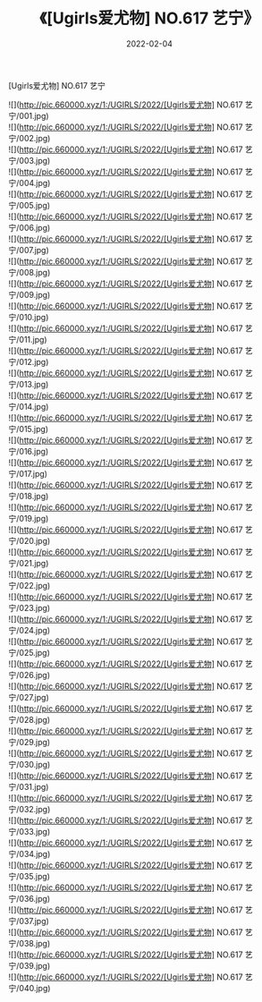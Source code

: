 ﻿---
layout: post
title:  《[Ugirls爱尤物] NO.617 艺宁》
date:   2022-02-04
img: http://pic.660000.xyz/1:/UGIRLS/2022/[Ugirls爱尤物] NO.617 艺宁/000.jpg
categories: [美女, 清纯, 唯美]
---

[Ugirls爱尤物] NO.617 艺宁

 ![](http://pic.660000.xyz/1:/UGIRLS/2022/[Ugirls爱尤物] NO.617 艺宁/001.jpg) <br>![](http://pic.660000.xyz/1:/UGIRLS/2022/[Ugirls爱尤物] NO.617 艺宁/002.jpg) <br>![](http://pic.660000.xyz/1:/UGIRLS/2022/[Ugirls爱尤物] NO.617 艺宁/003.jpg) <br>![](http://pic.660000.xyz/1:/UGIRLS/2022/[Ugirls爱尤物] NO.617 艺宁/004.jpg) <br>![](http://pic.660000.xyz/1:/UGIRLS/2022/[Ugirls爱尤物] NO.617 艺宁/005.jpg) <br>![](http://pic.660000.xyz/1:/UGIRLS/2022/[Ugirls爱尤物] NO.617 艺宁/006.jpg) <br>![](http://pic.660000.xyz/1:/UGIRLS/2022/[Ugirls爱尤物] NO.617 艺宁/007.jpg) <br>![](http://pic.660000.xyz/1:/UGIRLS/2022/[Ugirls爱尤物] NO.617 艺宁/008.jpg) <br>![](http://pic.660000.xyz/1:/UGIRLS/2022/[Ugirls爱尤物] NO.617 艺宁/009.jpg) <br>![](http://pic.660000.xyz/1:/UGIRLS/2022/[Ugirls爱尤物] NO.617 艺宁/010.jpg) <br>![](http://pic.660000.xyz/1:/UGIRLS/2022/[Ugirls爱尤物] NO.617 艺宁/011.jpg) <br>![](http://pic.660000.xyz/1:/UGIRLS/2022/[Ugirls爱尤物] NO.617 艺宁/012.jpg) <br>![](http://pic.660000.xyz/1:/UGIRLS/2022/[Ugirls爱尤物] NO.617 艺宁/013.jpg) <br>![](http://pic.660000.xyz/1:/UGIRLS/2022/[Ugirls爱尤物] NO.617 艺宁/014.jpg) <br>![](http://pic.660000.xyz/1:/UGIRLS/2022/[Ugirls爱尤物] NO.617 艺宁/015.jpg) <br>![](http://pic.660000.xyz/1:/UGIRLS/2022/[Ugirls爱尤物] NO.617 艺宁/016.jpg) <br>![](http://pic.660000.xyz/1:/UGIRLS/2022/[Ugirls爱尤物] NO.617 艺宁/017.jpg) <br>![](http://pic.660000.xyz/1:/UGIRLS/2022/[Ugirls爱尤物] NO.617 艺宁/018.jpg) <br>![](http://pic.660000.xyz/1:/UGIRLS/2022/[Ugirls爱尤物] NO.617 艺宁/019.jpg) <br>![](http://pic.660000.xyz/1:/UGIRLS/2022/[Ugirls爱尤物] NO.617 艺宁/020.jpg) <br>![](http://pic.660000.xyz/1:/UGIRLS/2022/[Ugirls爱尤物] NO.617 艺宁/021.jpg) <br>![](http://pic.660000.xyz/1:/UGIRLS/2022/[Ugirls爱尤物] NO.617 艺宁/022.jpg) <br>![](http://pic.660000.xyz/1:/UGIRLS/2022/[Ugirls爱尤物] NO.617 艺宁/023.jpg) <br>![](http://pic.660000.xyz/1:/UGIRLS/2022/[Ugirls爱尤物] NO.617 艺宁/024.jpg) <br>![](http://pic.660000.xyz/1:/UGIRLS/2022/[Ugirls爱尤物] NO.617 艺宁/025.jpg) <br>![](http://pic.660000.xyz/1:/UGIRLS/2022/[Ugirls爱尤物] NO.617 艺宁/026.jpg) <br>![](http://pic.660000.xyz/1:/UGIRLS/2022/[Ugirls爱尤物] NO.617 艺宁/027.jpg) <br>![](http://pic.660000.xyz/1:/UGIRLS/2022/[Ugirls爱尤物] NO.617 艺宁/028.jpg) <br>![](http://pic.660000.xyz/1:/UGIRLS/2022/[Ugirls爱尤物] NO.617 艺宁/029.jpg) <br>![](http://pic.660000.xyz/1:/UGIRLS/2022/[Ugirls爱尤物] NO.617 艺宁/030.jpg) <br>![](http://pic.660000.xyz/1:/UGIRLS/2022/[Ugirls爱尤物] NO.617 艺宁/031.jpg) <br>![](http://pic.660000.xyz/1:/UGIRLS/2022/[Ugirls爱尤物] NO.617 艺宁/032.jpg) <br>![](http://pic.660000.xyz/1:/UGIRLS/2022/[Ugirls爱尤物] NO.617 艺宁/033.jpg) <br>![](http://pic.660000.xyz/1:/UGIRLS/2022/[Ugirls爱尤物] NO.617 艺宁/034.jpg) <br>![](http://pic.660000.xyz/1:/UGIRLS/2022/[Ugirls爱尤物] NO.617 艺宁/035.jpg) <br>![](http://pic.660000.xyz/1:/UGIRLS/2022/[Ugirls爱尤物] NO.617 艺宁/036.jpg) <br>![](http://pic.660000.xyz/1:/UGIRLS/2022/[Ugirls爱尤物] NO.617 艺宁/037.jpg) <br>![](http://pic.660000.xyz/1:/UGIRLS/2022/[Ugirls爱尤物] NO.617 艺宁/038.jpg) <br>![](http://pic.660000.xyz/1:/UGIRLS/2022/[Ugirls爱尤物] NO.617 艺宁/039.jpg) <br>![](http://pic.660000.xyz/1:/UGIRLS/2022/[Ugirls爱尤物] NO.617 艺宁/040.jpg) <br>